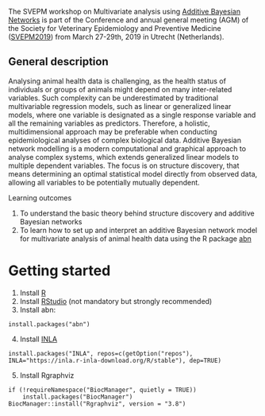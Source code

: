 
The SVEPM workshop on Multivariate analysis using [Additive Bayesian Networks](https://cran.r-project.org/package=abn) is part of the Conference and annual general meeting (AGM) of the Society for Veterinary Epidemiology and Preventive Medicine ([SVEPM2019](http://svepm2019.org)) from March 27-29th, 2019 in Utrecht (Netherlands).

## General description 

Analysing animal health data is challenging, as the health status of individuals or groups of
animals might depend on many inter-related variables. Such complexity can be
underestimated by traditional multivariable regression models, such as linear or generalized
linear models, where one variable is designated as a single response variable and all the
remaining variables as predictors. Therefore, a holistic, multidimensional approach may be
preferable when conducting epidemiological analyses of complex biological data.
Additive Bayesian network modelling is a modern computational and graphical approach to
analyse complex systems, which extends generalized linear models to multiple dependent
variables. The focus is on structure discovery, that means determining an optimal statistical
model directly from observed data, allowing all variables to be potentially mutually
dependent.


Learning outcomes
1. To understand the basic theory behind structure discovery and additive Bayesian
networks
2. To learn how to set up and interpret an additive Bayesian network model for
multivariate analysis of animal health data using the R package [abn](https://cran.r-project.org/package=abn)

# Getting started

1. Install [R](https://www.r-project.org/)
2. Install [RStudio](https://www.rstudio.com/) (not mandatory but strongly recommended)
3. Install abn:

```
install.packages("abn")
```

4. Install [INLA](http://www.r-inla.org/)

```
install.packages("INLA", repos=c(getOption("repos"), INLA="https://inla.r-inla-download.org/R/stable"), dep=TRUE)
```

5. Install Rgraphviz

```
if (!requireNamespace("BiocManager", quietly = TRUE))
    install.packages("BiocManager")
BiocManager::install("Rgraphviz", version = "3.8")
```